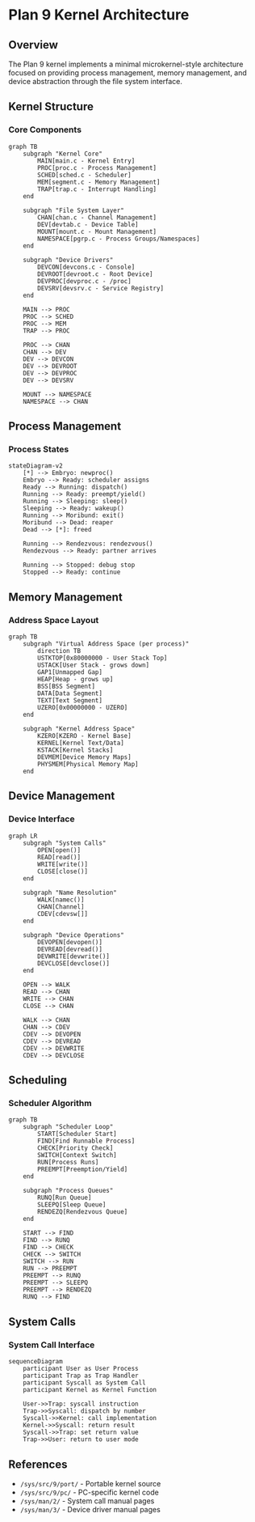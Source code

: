 # Plan 9 Kernel Architecture

## Overview

The Plan 9 kernel implements a minimal microkernel-style architecture focused on providing process management, memory management, and device abstraction through the file system interface.

## Kernel Structure

### Core Components

```mermaid
graph TB
    subgraph "Kernel Core"
        MAIN[main.c - Kernel Entry]
        PROC[proc.c - Process Management]  
        SCHED[sched.c - Scheduler]
        MEM[segment.c - Memory Management]
        TRAP[trap.c - Interrupt Handling]
    end
    
    subgraph "File System Layer"
        CHAN[chan.c - Channel Management]
        DEV[devtab.c - Device Table]
        MOUNT[mount.c - Mount Management] 
        NAMESPACE[pgrp.c - Process Groups/Namespaces]
    end
    
    subgraph "Device Drivers"
        DEVCON[devcons.c - Console]
        DEVROOT[devroot.c - Root Device]
        DEVPROC[devproc.c - /proc]
        DEVSRV[devsrv.c - Service Registry]
    end
    
    MAIN --> PROC
    PROC --> SCHED
    PROC --> MEM
    TRAP --> PROC
    
    PROC --> CHAN
    CHAN --> DEV
    DEV --> DEVCON
    DEV --> DEVROOT
    DEV --> DEVPROC
    DEV --> DEVSRV
    
    MOUNT --> NAMESPACE
    NAMESPACE --> CHAN
```

## Process Management

### Process States

```mermaid
stateDiagram-v2
    [*] --> Embryo: newproc()
    Embryo --> Ready: scheduler assigns
    Ready --> Running: dispatch()
    Running --> Ready: preempt/yield()
    Running --> Sleeping: sleep()
    Sleeping --> Ready: wakeup()
    Running --> Moribund: exit()
    Moribund --> Dead: reaper
    Dead --> [*]: freed
    
    Running --> Rendezvous: rendezvous()
    Rendezvous --> Ready: partner arrives
    
    Running --> Stopped: debug stop
    Stopped --> Ready: continue
```

## Memory Management

### Address Space Layout

```mermaid
graph TB
    subgraph "Virtual Address Space (per process)"
        direction TB
        USTKTOP[0x80000000 - User Stack Top]
        USTACK[User Stack - grows down]
        GAP1[Unmapped Gap]
        HEAP[Heap - grows up] 
        BSS[BSS Segment]
        DATA[Data Segment]
        TEXT[Text Segment]
        UZERO[0x00000000 - UZERO]
    end
    
    subgraph "Kernel Address Space"
        KZERO[KZERO - Kernel Base]
        KERNEL[Kernel Text/Data]
        KSTACK[Kernel Stacks]
        DEVMEM[Device Memory Maps]
        PHYSMEM[Physical Memory Map]
    end
```

## Device Management

### Device Interface

```mermaid
graph LR
    subgraph "System Calls"
        OPEN[open()]
        READ[read()]
        WRITE[write()]
        CLOSE[close()]
    end
    
    subgraph "Name Resolution"
        WALK[namec()]
        CHAN[Channel]
        CDEV[cdevsw[]]
    end
    
    subgraph "Device Operations"
        DEVOPEN[devopen()]
        DEVREAD[devread()]
        DEVWRITE[devwrite()]
        DEVCLOSE[devclose()]
    end
    
    OPEN --> WALK
    READ --> CHAN
    WRITE --> CHAN  
    CLOSE --> CHAN
    
    WALK --> CHAN
    CHAN --> CDEV
    CDEV --> DEVOPEN
    CDEV --> DEVREAD
    CDEV --> DEVWRITE
    CDEV --> DEVCLOSE
```

## Scheduling

### Scheduler Algorithm

```mermaid
graph TB
    subgraph "Scheduler Loop"
        START[Scheduler Start]
        FIND[Find Runnable Process]
        CHECK[Priority Check]
        SWITCH[Context Switch]
        RUN[Process Runs]
        PREEMPT[Preemption/Yield]
    end
    
    subgraph "Process Queues"
        RUNQ[Run Queue]
        SLEEPQ[Sleep Queue]  
        RENDEZQ[Rendezvous Queue]
    end
    
    START --> FIND
    FIND --> RUNQ
    FIND --> CHECK
    CHECK --> SWITCH
    SWITCH --> RUN
    RUN --> PREEMPT
    PREEMPT --> RUNQ
    PREEMPT --> SLEEPQ
    PREEMPT --> RENDEZQ
    RUNQ --> FIND
```

## System Calls

### System Call Interface

```mermaid
sequenceDiagram
    participant User as User Process
    participant Trap as Trap Handler
    participant Syscall as System Call
    participant Kernel as Kernel Function
    
    User->>Trap: syscall instruction
    Trap->>Syscall: dispatch by number
    Syscall->>Kernel: call implementation
    Kernel->>Syscall: return result
    Syscall->>Trap: set return value
    Trap->>User: return to user mode
```

## References

- `/sys/src/9/port/` - Portable kernel source
- `/sys/src/9/pc/` - PC-specific kernel code  
- `/sys/man/2/` - System call manual pages
- `/sys/man/3/` - Device driver manual pages